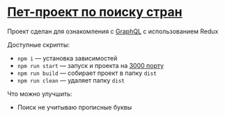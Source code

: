 # [Пет-проект по поиску стран](https://pet-project-graph-ql-redux.vercel.app/)

Проект сделан для ознакомления с [GraphQL](https://graphql.com/) с использованием Redux

Доступные скрипты:
- `npm i` — установка зависимостей
- `npm run start` — запуск и проекта на [3000 порту](http://localhost:3000/)
- `npm run build` — собирает проект в папку `dist`
- `npm run clean` — удаляет папку `dist`

Что можно улучшить:
- Поиск не учитываю прописные буквы
